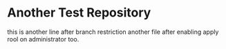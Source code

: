 # Another Test Repository
this is another line after branch restriction
another file after enabling apply rool on administrator too.

